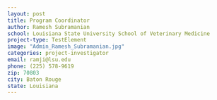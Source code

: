 ```yaml
---
layout: post
title: Program Coordinator
author: Ramesh Subramanian
school: Louisiana State University School of Veterinary Medicine
project-type: TestElement
image: "Admin_Ramesh_Subramanian.jpg"
categories: project-investigator
email: ramji@lsu.edu
phone: (225) 578-9619
zip: 70803
city: Baton Rouge
state: Louisiana
---
```

<!-- name,position,school,city,state,zip,email,phone,image
,,
Ramesh Subramanian,,,,,,
Alexis White,Grant Administrator,Louisiana State University Dept. of Biological Science,Baton Rouge,Louisiana,70803,alexisw@lsu.edu,(225) 578-9683,White_Alexis.jpg
John Quebedeaux Jr.,Computer Manager,Louisiana State University Dept. of Biological Science,Baton Rouge,Louisiana,70803,johnq@lsu.edu,(225) 578-0062,Admin_John_Q.png
Nayong Kim,Computer and Information Research Scientists,Louisiana State University Center for Computation & Technology,Baton Rouge,Louisiana,70803,nykim@cct.lsu.edu,(225) 578-5486,BBC-Core/BBC-Nayong-Kim.jpg
 -->
